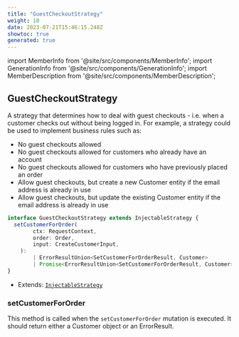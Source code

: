 ```yaml
---
title: "GuestCheckoutStrategy"
weight: 10
date: 2023-07-21T15:46:15.248Z
showtoc: true
generated: true
---
```

<!-- This file was generated from the Vendure source. Do not modify. Instead, re-run the "docs:build" script -->
import MemberInfo from '@site/src/components/MemberInfo';
import GenerationInfo from '@site/src/components/GenerationInfo';
import MemberDescription from '@site/src/components/MemberDescription';


## GuestCheckoutStrategy

<GenerationInfo sourceFile="packages/core/src/config/order/guest-checkout-strategy.ts" sourceLine="25" packageName="@vendure/core" since="2.0.0" />

A strategy that determines how to deal with guest checkouts - i.e. when a customer
checks out without being logged in. For example, a strategy could be used to implement
business rules such as:

- No guest checkouts allowed
- No guest checkouts allowed for customers who already have an account
- No guest checkouts allowed for customers who have previously placed an order
- Allow guest checkouts, but create a new Customer entity if the email address
  is already in use
- Allow guest checkouts, but update the existing Customer entity if the email address
  is already in use

```ts title="Signature"
interface GuestCheckoutStrategy extends InjectableStrategy {
  setCustomerForOrder(
        ctx: RequestContext,
        order: Order,
        input: CreateCustomerInput,
    ):
        | ErrorResultUnion<SetCustomerForOrderResult, Customer>
        | Promise<ErrorResultUnion<SetCustomerForOrderResult, Customer>>;
}
```
* Extends: <code><a href='/reference/typescript-api/common/injectable-strategy#injectablestrategy'>InjectableStrategy</a></code>



<div className="members-wrapper">

### setCustomerForOrder

<MemberInfo kind="method" type="(ctx: <a href='/reference/typescript-api/request/request-context#requestcontext'>RequestContext</a>, order: <a href='/reference/typescript-api/entities/order#order'>Order</a>, input: CreateCustomerInput) => | ErrorResultUnion&#60;SetCustomerForOrderResult, <a href='/reference/typescript-api/entities/customer#customer'>Customer</a>&#62;         | Promise&#60;ErrorResultUnion&#60;SetCustomerForOrderResult, <a href='/reference/typescript-api/entities/customer#customer'>Customer</a>&#62;&#62;"   />

This method is called when the `setCustomerForOrder` mutation is executed.
It should return either a Customer object or an ErrorResult.


</div>
